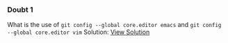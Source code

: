 ### Doubt 1

What is the use of `git config --global core.editor emacs` and `git config --global core.editor vim`
Solution: [View Solution](https://github.com/hameed003/git-and-gitHub-notes/blob/main/doubts-solutions/solutions/s1.md)
